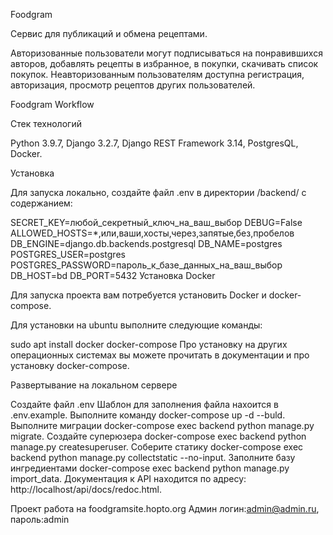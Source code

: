 Foodgram

Cервис для публикаций и обмена рецептами.

Авторизованные пользователи могут подписываться на понравившихся авторов, добавлять рецепты в избранное, в покупки, скачивать список покупок. Неавторизованным пользователям доступна регистрация, авторизация, просмотр рецептов других пользователей.

Foodgram Workflow

Стек технологий

Python 3.9.7, Django 3.2.7, Django REST Framework 3.14, PostgresQL, Docker.

Установка

Для запуска локально, создайте файл .env в директории /backend/ с содержанием:

SECRET_KEY=любой_секретный_ключ_на_ваш_выбор
DEBUG=False
ALLOWED_HOSTS=*,или,ваши,хосты,через,запятые,без,пробелов
DB_ENGINE=django.db.backends.postgresql
DB_NAME=postgres
POSTGRES_USER=postgres
POSTGRES_PASSWORD=пароль_к_базе_данных_на_ваш_выбор
DB_HOST=bd
DB_PORT=5432
Установка Docker

Для запуска проекта вам потребуется установить Docker и docker-compose.

Для установки на ubuntu выполните следующие команды:

sudo apt install docker docker-compose
Про установку на других операционных системах вы можете прочитать в документации и про установку docker-compose.

Развертывание на локальном сервере

Создайте файл .env Шаблон для заполнения файла нахоится в .env.example.
Выполните команду docker-compose up -d --buld.
Выполните миграции docker-compose exec backend python manage.py migrate.
Создайте суперюзера docker-compose exec backend python manage.py createsuperuser.
Соберите статику docker-compose exec backend python manage.py collectstatic --no-input.
Заполните базу ингредиентами docker-compose exec backend python manage.py import_data.
Документация к API находится по адресу: http://localhost/api/docs/redoc.html.

Проект работа на foodgramsite.hopto.org
Админ логин:admin@admin.ru, пароль:admin